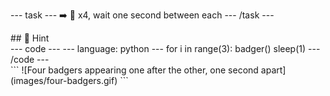 --- task ---
➡️ 🦡 x4, wait one second between each
--- /task ---

<div class="c-project-output">

</div>


<div class="c-project-callout c-project-callout--tip">
## 👀 Hint

<div class="c-project-code">
--- code ---
---
language: python
---
for i in range(3):
    badger()
    sleep(1)
--- /code ---
</div>
</div>
<div class="c-project-output" style="bgcolor:white">
```
![Four badgers appearing one after the other, one second apart](images/four-badgers.gif)
```
</div>



